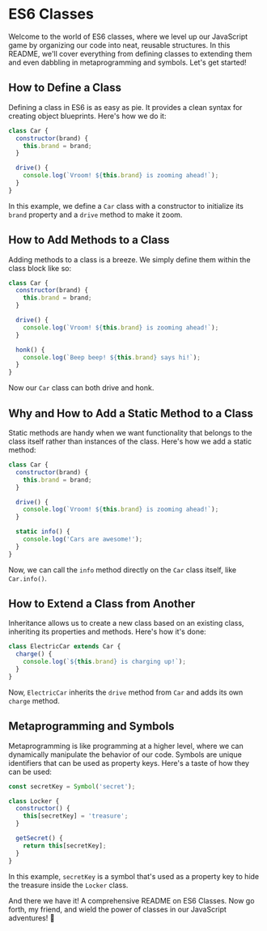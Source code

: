 # ES6 Classes

Welcome to the world of ES6 classes, where we level up our JavaScript game by organizing our code into neat, reusable structures. In this README, we'll cover everything from defining classes to extending them and even dabbling in metaprogramming and symbols. Let's get started!

## How to Define a Class

Defining a class in ES6 is as easy as pie. It provides a clean syntax for creating object blueprints. Here's how we do it:

```javascript
class Car {
  constructor(brand) {
    this.brand = brand;
  }

  drive() {
    console.log(`Vroom! ${this.brand} is zooming ahead!`);
  }
}
```

In this example, we define a `Car` class with a constructor to initialize its `brand` property and a `drive` method to make it zoom.

## How to Add Methods to a Class

Adding methods to a class is a breeze. We simply define them within the class block like so:

```javascript
class Car {
  constructor(brand) {
    this.brand = brand;
  }

  drive() {
    console.log(`Vroom! ${this.brand} is zooming ahead!`);
  }

  honk() {
    console.log(`Beep beep! ${this.brand} says hi!`);
  }
}
```

Now our `Car` class can both drive and honk.

## Why and How to Add a Static Method to a Class

Static methods are handy when we want functionality that belongs to the class itself rather than instances of the class. Here's how we add a static method:

```javascript
class Car {
  constructor(brand) {
    this.brand = brand;
  }

  drive() {
    console.log(`Vroom! ${this.brand} is zooming ahead!`);
  }

  static info() {
    console.log('Cars are awesome!');
  }
}
```

Now, we can call the `info` method directly on the `Car` class itself, like `Car.info()`.

## How to Extend a Class from Another

Inheritance allows us to create a new class based on an existing class, inheriting its properties and methods. Here's how it's done:

```javascript
class ElectricCar extends Car {
  charge() {
    console.log(`${this.brand} is charging up!`);
  }
}
```

Now, `ElectricCar` inherits the `drive` method from `Car` and adds its own `charge` method.

## Metaprogramming and Symbols

Metaprogramming is like programming at a higher level, where we can dynamically manipulate the behavior of our code. Symbols are unique identifiers that can be used as property keys. Here's a taste of how they can be used:

```javascript
const secretKey = Symbol('secret');

class Locker {
  constructor() {
    this[secretKey] = 'treasure';
  }

  getSecret() {
    return this[secretKey];
  }
}
```

In this example, `secretKey` is a symbol that's used as a property key to hide the treasure inside the `Locker` class.

And there we have it! A comprehensive README on ES6 Classes. Now go forth, my friend, and wield the power of classes in our JavaScript adventures! 🚀

